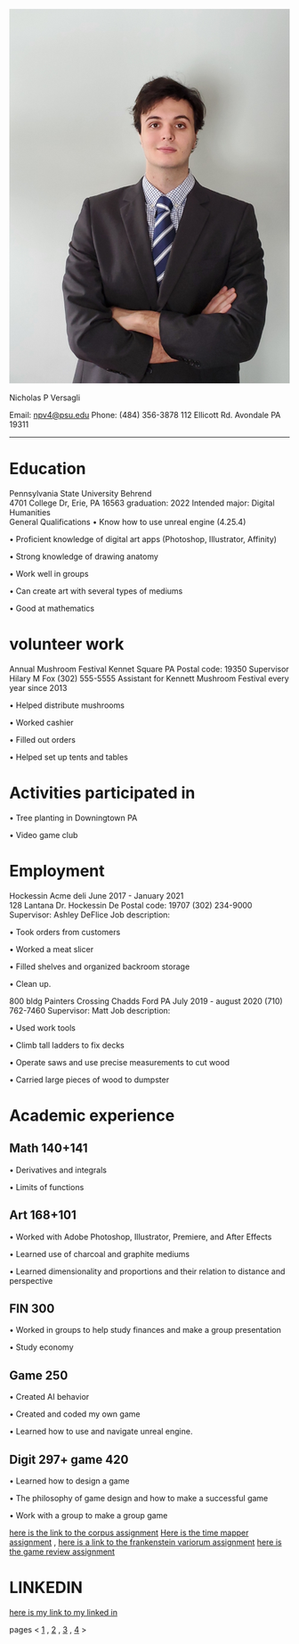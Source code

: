 
![image](22370.jpeg)

Nicholas P Versagli

Email: npv4@psu.edu          Phone: (484) 356-3878         112 Ellicott Rd. Avondale PA 19311
 ____________________________________________________________________________                                                                                                                                                                          
# Education
Pennsylvania State University Behrend                                                                          
4701 College Dr, Erie, PA 16563                                                                                     graduation: 2022
Intended major: Digital Humanities 											
General Qualifications
    •	Know how to use unreal engine (4.25.4)

   •	Proficient knowledge of digital art apps (Photoshop, Illustrator, Affinity)

   •	Strong knowledge of drawing anatomy

 •	Work well in groups

 •	Can create art with several types of mediums

 •	Good at mathematics 

# volunteer work
Annual Mushroom Festival 
Kennet Square PA 
Postal code: 19350
Supervisor Hilary M Fox (302) 555-5555
Assistant for Kennett Mushroom Festival every year since 2013

 •	Helped distribute mushrooms

 •	Worked cashier 

 •	Filled out orders

 •	Helped set up tents and tables

# Activities participated in

 •	Tree planting in Downingtown PA

 •	Video game club 

# Employment
Hockessin Acme deli                                                                             June 2017 - January 2021        
128 Lantana Dr. Hockessin De
Postal code: 19707
(302) 234-9000
Supervisor: Ashley DeFlice
Job description:

 •	Took orders from customers

 •	Worked a meat slicer 

 •	Filled shelves and organized backroom storage

 •	Clean up.

800 bldg Painters Crossing Chadds Ford PA                                          July 2019 - august 2020
(710) 762-7460
Supervisor: Matt
Job description: 

 •	Used work tools

 •	Climb tall ladders to fix decks

 •	Operate saws and use precise measurements to cut wood

 •	Carried large pieces of wood to dumpster

# Academic experience

## Math 140+141

 •	Derivatives and integrals

 •	Limits of functions

## Art 168+101

 •	Worked with Adobe Photoshop, Illustrator, Premiere, and After Effects


 •	Learned use of charcoal and graphite mediums

 •	Learned dimensionality and proportions and their relation to distance and perspective

## FIN 300

 •	Worked in groups to help study finances and make a group presentation

 •	Study economy

## Game 250

 •	Created AI behavior 

 •	Created and coded my own game

 •	Learned how to use and navigate unreal engine.

## Digit 297+ game 420

 •	Learned how to design a game

 •	The philosophy of game design and how to make a successful game 

 •	Work with a group to make a group game




[here is the link to the corpus assignment](index5.md) [Here is the time mapper assignment](index6.md) , [here is a link to the frankenstein variorum assignment](variorum.md) [here is the game review assignment](index7.md)

# LINKEDIN 
[here is my link to my linked in](https://www.linkedin.com/in/nickycoollink/) 


pages < [1](index.md) , [2](index2.md) , [3](index3.md) , [4](index4.md) >


